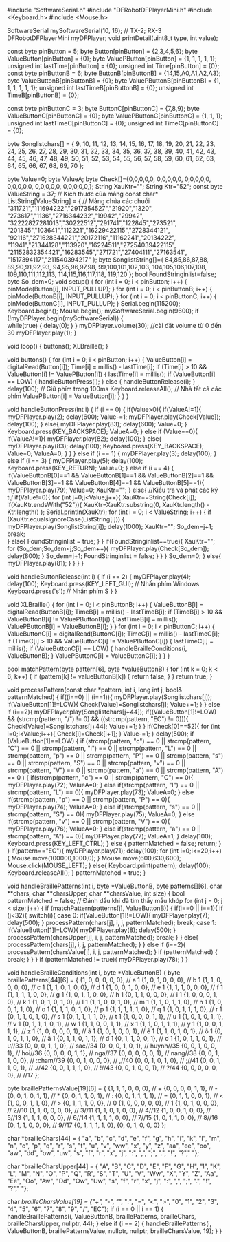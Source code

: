 #include "SoftwareSerial.h"
#include "DFRobotDFPlayerMini.h"
#include <Keyboard.h>
#include <Mouse.h>

SoftwareSerial mySoftwareSerial(10, 16); // TX-2; RX-3
DFRobotDFPlayerMini myDFPlayer;
void printDetail(uint8_t type, int value);

const byte pinButton = 5;
byte Button[pinButton] = {2,3,4,5,6};
byte ValueButton[pinButton] = {0};
byte ValuePButton[pinButton] = {1, 1, 1, 1, 1};
unsigned int lastTime[pinButton] = {0};
unsigned int Time[pinButton] = {0};
const byte pinButtonB = 6;
byte ButtonB[pinButtonB] = {14,15,A0,A1,A2,A3};
byte ValueButtonB[pinButtonB] = {0};
byte ValuePButtonB[pinButtonB] = {1, 1, 1, 1, 1, 1};
unsigned int lastTimeB[pinButtonB] = {0};
unsigned int TimeB[pinButtonB] = {0};

const byte pinButtonC = 3;
byte ButtonC[pinButtonC] = {7,8,9};
byte ValueButtonC[pinButtonC] = {0};
byte ValuePButtonC[pinButtonC] = {1, 1, 1};
unsigned int lastTimeC[pinButtonC] = {0};
unsigned int TimeC[pinButtonC] = {0};

byte Songlistchars[] = {
   9, 10, 11, 12, 13, 14, 15, 16, 17, 18,
  19, 20, 21, 22, 23, 24, 25, 26, 27, 28, 29, 30,
  31, 32, 33, 34, 35, 36, 37, 38, 39, 40, 41, 42,
  43, 44, 45, 46, 47, 48, 49, 50, 51, 52, 53, 54, 
  55, 56, 57, 58, 59, 60, 61, 62, 63, 64, 65, 66, 
  67, 68, 69, 70
};

byte Value=0;
byte ValueA;
byte Check[]={0,0,0,0,0,
              0,0,0,0,0,
              0,0,0,0,0,
              0,0,0,0,0,
              0,0,0,0,0,
              0,0,0,0,0,};
String XauKtr="";
String Ktr="52";
const byte ValueString = 37;              // Kích thước của mảng
const char* ListString[ValueString] = {    // Mảng chứa các chuỗi
  "311721","111694222","2917354527","21920","1320",
  "273617","1136","2716344232","19942","29942",
  "32222827281013","30222512","291741","122845","273521",
  "201345","103641","112221","16229422115","2728344121",
  "92116","271628344221","20172116","11162241","20134222",
  "11941","21344128","113920","16224511","27254039422115",
  "21152832354421","16283545","271721","27404111","27163541",
  "1517394117","211540394217"
};
byte SonglistString[]={
  84,85,86,87,88,
  89,90,91,92,93,
  94,95,96,97,98,
  99,100,101,102,103,
  104,105,106,107,108,
  109,110,111,112,113,
  114,115,116,117,118,
  119,120
};
bool FoundStringinlist=false;
byte So_dem=0;
void setup() {
  for (int i = 0; i < pinButton; i++) {
    pinMode(Button[i], INPUT_PULLUP);
  }
  for (int i = 0; i < pinButtonB; i++) {
    pinMode(ButtonB[i], INPUT_PULLUP);
  }
  for (int i = 0; i < pinButtonC; i++) {
    pinMode(ButtonC[i], INPUT_PULLUP);
  }
  Serial.begin(115200);
  Keyboard.begin();
  Mouse.begin();
  mySoftwareSerial.begin(9600);
  if (!myDFPlayer.begin(mySoftwareSerial)) 
  {  
      while(true)
      {
        delay(0);
      }
  }
  myDFPlayer.volume(30);  //cài đặt volume từ 0 đến 30
  myDFPlayer.play(1);
}

void loop() {
  buttons();
  XLBraille();
}

void buttons() {
  for (int i = 0; i < pinButton; i++) {
    ValueButton[i] = digitalRead(Button[i]);
    Time[i] = millis() - lastTime[i];
    if (Time[i] > 10 && ValueButton[i] != ValuePButton[i]) {
      lastTime[i] = millis();
      if (ValueButton[i] == LOW) {
        handleButtonPress(i);
      } else {
        handleButtonRelease(i);
      }
      delay(100); // Giữ phím trong 100ms
      Keyboard.releaseAll(); // Nhả tất cả các phím
      ValuePButton[i] = ValueButton[i];
    }
  }
}

void handleButtonPress(int i) {
  if (i == 0) {
    if(Value>0){
      if(ValueA!=1){
        myDFPlayer.play(2);
        delay(600);
        Value-=1;
        myDFPlayer.play(Check[Value]);
        delay(100);
      }
      else{
        myDFPlayer.play(83);
        delay(600);
        Value=0;
      }
      Keyboard.press(KEY_BACKSPACE);
      ValueA=0;
    }
    else if (Value==0){
      if(ValueA!=1){
        myDFPlayer.play(82);
        delay(100);
      }
      else{
        myDFPlayer.play(83);
        delay(100);
        Keyboard.press(KEY_BACKSPACE);
        Value=0;
        ValueA=0;
      }
    }
  } else if (i == 1) {
    myDFPlayer.play(3);
    delay(100);
  } else if (i == 3) {
    myDFPlayer.play(5);
    delay(100);
    Keyboard.press(KEY_RETURN);
    Value=0;
  } else if (i == 4) {
    if(ValueButtonB[0]==1 && ValueButtonB[1]==1 && ValueButtonB[2]==1 && 
       ValueButtonB[3]==1 && ValueButtonB[4]==1 && ValueButtonB[5]==1){
      myDFPlayer.play(79);
      Value=0;
      XauKtr="";
    }
    else{
      //Kiểu tra và phát các ký tự
      if(Value!=0){
        for (int j=0;j<Value;j++){
          XauKtr+=String(Check[j]);
          if(XauKtr.endsWith("52")){
            XauKtr=XauKtr.substring(0, XauKtr.length() - Ktr.length() );
            Serial.println(XauKtr);
            for (int i = 0; i < ValueString; i++) {
              if (XauKtr.equalsIgnoreCase(ListString[i])) { 
                myDFPlayer.play(SonglistString[i]);
                delay(1000);
                XauKtr="";
                So_dem=j+1;               
                break;                    
              }
              else{
                FoundStringinlist = true; 
              }
            }
            if(FoundStringinlist==true){
              XauKtr="";
              for (So_dem;So_dem<j;So_dem++){
                myDFPlayer.play(Check[So_dem]);
                delay(800);
              }
              So_dem=j+1;
              FoundStringinlist = false;
            }
          }
        }
        So_dem=0;
      }
      else{
        myDFPlayer.play(81);
      }
    }
  }
}

void handleButtonRelease(int i) {
  if (i == 2) {
    myDFPlayer.play(4);
    delay(100);
    Keyboard.press(KEY_LEFT_GUI); // Nhấn phím Windows
    Keyboard.press('s');          // Nhấn phím S
  }
}

void XLBraille() {
  for (int i = 0; i < pinButtonB; i++) {
    ValueButtonB[i] = digitalRead(ButtonB[i]);
    TimeB[i] = millis() - lastTimeB[i];
    if (TimeB[i] > 10 && ValueButtonB[i] != ValuePButtonB[i]) {
      lastTimeB[i] = millis();
      ValuePButtonB[i] = ValueButtonB[i];
    }
  }
  for (int i = 0; i < pinButtonC; i++) {
    ValueButtonC[i] = digitalRead(ButtonC[i]);
    TimeC[i] = millis() - lastTimeC[i];
    if (TimeC[i] > 10 && ValueButtonC[i] != ValuePButtonC[i]) {
      lastTimeC[i] = millis();
      if (ValueButtonC[i] == LOW) {
        handleBrailleConditions(i, ValueButtonB);
      } 
      ValuePButtonC[i] = ValueButtonC[i];
    }
  }
}

bool matchPattern(byte pattern[6], byte *valueButtonB) {
  for (int k = 0; k < 6; k++) {
    if (pattern[k] != valueButtonB[k]) {
      return false;
    }
  }
  return true;
}

void processPattern(const char *pattern, int i, long int j, bool& patternMatched) {
  if((i==0) || (i==1)){
    myDFPlayer.play(Songlistchars[j]);
    if(ValueButton[1]!=LOW){
      Check[Value]=Songlistchars[j];
      Value+=1;
    }
  }
  else if (i==2){
    myDFPlayer.play(Songlistchars[j+44]);
    if((ValueButton[1]!=LOW) && (strcmp(pattern, "/") != 0) && ((strcmp(pattern, "EC") != 0))){
      Check[Value]=Songlistchars[j+44];
      Value+=1;
    }
  }
  if(Check[0]==52){
          for (int i=0;i<Value;i++){
            Check[i]=Check[i+1];
          }
          Value-=1;
        }
  delay(500);
  	if (ValueButton[1]==LOW) {
        if (strcmp(pattern, "c") == 0 || strcmp(pattern, "C") == 0 ||
            strcmp(pattern, "l") == 0 || strcmp(pattern, "L") == 0 ||
            strcmp(pattern, "p") == 0 || strcmp(pattern, "P") == 0 ||
            strcmp(pattern, "s") == 0 || strcmp(pattern, "S") == 0 ||
            strcmp(pattern, "v") == 0 || strcmp(pattern, "V") == 0 ||
            strcmp(pattern, "a") == 0 || strcmp(pattern, "A") == 0 ) {
              if(strcmp(pattern, "c") == 0 || strcmp(pattern, "C") == 0){
                myDFPlayer.play(72);
                ValueA=0;
              }
              else if(strcmp(pattern, "l") == 0 || strcmp(pattern, "L") == 0){
                myDFPlayer.play(73);
                ValueA=0;
              }
              else if(strcmp(pattern, "p") == 0 || strcmp(pattern, "P") == 0){
                myDFPlayer.play(74);
                ValueA=0;
              }
              else if(strcmp(pattern, "s") == 0 || strcmp(pattern, "S") == 0){
                myDFPlayer.play(75);
                ValueA=0;
              }
              else if(strcmp(pattern, "v") == 0 || strcmp(pattern, "V") == 0){
                myDFPlayer.play(76);
                ValueA=0;
              }
              else if(strcmp(pattern, "a") == 0 || strcmp(pattern, "A") == 0){
                myDFPlayer.play(77);
                ValueA=1;
              }
              delay(100);
             Keyboard.press(KEY_LEFT_CTRL);
        }
        else {
          patternMatched = false;
          return;
        }
    }
    if(pattern=="EC"){
      myDFPlayer.play(71);
      delay(100);
      for (int i=0;i<=20;i++){
        Mouse.move(100000,1000,0);
      }
      Mouse.move(600,630,600);
      Mouse.click(MOUSE_LEFT);
    }
    else{
    Keyboard.print(pattern);
    delay(100);
    Keyboard.releaseAll();
    }
    patternMatched = true;
}

void handleBraillePatterns(int i, byte *ValueButtonB, byte patterns[][6],
                           char **chars, char **charsUpper, char **charsValue,
                           int size) {
  bool patternMatched = false; // Đánh dấu khi đã tìm thấy mẫu khớp
  for (int j = 0; j < size; j++) {
    if (matchPattern(patterns[j], ValueButtonB)) {
      if(i==0 || i==1){
        if (j<32){
          switch(i){
            case 0:
            if(ValueButton[1]!=LOW){
              myDFPlayer.play(7);
              delay(500);
            }
            processPattern(chars[j], i, j, patternMatched);
            break;
            case 1:
            if(ValueButton[1]!=LOW){
              myDFPlayer.play(8);
              delay(500);
            }
            processPattern(charsUpper[j], i, j, patternMatched);
            break;
          }
        }
        else{
          processPattern(chars[j], i, j, patternMatched);
        }
      }
      else if (i==2){
        processPattern(charsValue[j], i, j, patternMatched);
      }
      if (patternMatched) {
        break;
      }
    }
  }
  if (patternMatched != true){
      myDFPlayer.play(78);
  }
}

void handleBrailleConditions(int i, byte *ValueButtonB) {
  byte braillePatterns[44][6] = {
      {1, 0, 0, 0, 0, 0},  // a 1
      {1, 0, 1, 0, 0, 0},  // b 1
      {1, 1, 0, 0, 0, 0},  // c 1
      {1, 1, 0, 1, 0, 0},  // d 1
      {1, 0, 0, 1, 0, 0},  // e 1
      {1, 1, 1, 0, 0, 0},  // f 1
      {1, 1, 1, 1, 0, 0},  // g 1
      {1, 0, 1, 1, 0, 0},  // h 1
      {0, 1, 1, 0, 0, 0},  // i 1
      {1, 0, 0, 0, 1, 0},  // k 1
      {1, 0, 1, 0, 1, 0},  // l 1
      {1, 1, 0, 0, 1, 0},  // m 1
      {1, 1, 0, 1, 1, 0},  // n 1
      {1, 0, 0, 1, 1, 0},  // o 1
      {1, 1, 1, 0, 1, 0},  // p 1
      {1, 1, 1, 1, 1, 0},  // q 1
      {1, 0, 1, 1, 1, 0},  // r 1
      {0, 1, 1, 0, 1, 0},  // s 1
      {0, 1, 1, 1, 1, 0},  // t 1
      {1, 0, 0, 0, 1, 1},  // u 1
      {1, 0, 1, 0, 1, 1},  // v 1
      {0, 1, 1, 1, 0, 1},  // w 1
      {1, 1, 0, 0, 1, 1},  // x 1
      {1, 1, 0, 1, 1, 1},  // y 1
      {1, 0, 0, 1, 1, 1},  // z 1
      {1, 0, 0, 0, 0, 1},  // â 1
      {1, 0, 1, 0, 0, 1},  // ê 1
      {1, 1, 0, 1, 0, 1},  // ô 1
      {0, 1, 0, 1, 1, 0},  // ă 1
      {0, 1, 1, 0, 1, 1},  // đ 1
      {0, 1, 1, 0, 0, 1},  // ơ 1
      {1, 0, 1, 1, 0, 1},  // ư//33
      {0, 0, 0, 1, 1, 0},  // sac//34
      {0, 0, 0, 1, 0, 1},  // huynh//35
      {0, 0, 1, 0, 0, 1},  // hoi//36
      {0, 0, 0, 0, 1, 1},  // nga//37
      {0, 0, 0, 0, 0, 1},  // nang//38
      {0, 0, 1, 1, 0, 0},  // :cham//39
      {0, 0, 1, 0, 0, 0},  // ,//40
      {0, 0, 1, 0, 1, 0},  // ;//41
      {0, 0, 1, 1, 0, 1},  // .//42
      {0, 0, 1, 1, 1, 0},  // !//43
      {0, 0, 1, 0, 0, 1},  // ?/44
      {0, 0, 0, 0, 0, 0},  //    //17
  };

  byte braillePatternsValue[19][6] = {
      {1, 1, 1, 0, 0, 0},  // +
      {0, 0, 0, 0, 1, 1},  // -
      {0, 0, 1, 0, 1, 1},  // *
      {0, 0, 1, 1, 0, 1},  // :
      {0, 0, 1, 1, 1, 1},  // =
      {0, 1, 1, 0, 0, 1},  // <
      {1, 0, 0, 1, 1, 0},  // >
      {0, 1, 1, 1, 0, 0},  // 0
      {1, 0, 0, 0, 0, 0},  // 1
      {1, 0, 1, 0, 0, 0},  // 2//10
      {1, 1, 0, 0, 0, 0},  // 3//11
      {1, 1, 0, 1, 0, 0},  // 4//12
      {1, 0, 0, 1, 0, 0},  // 5//13
      {1, 1, 1, 0, 0, 0},  // 6//14
      {1, 1, 1, 1, 0, 0},  // 7//15
      {1, 0, 1, 1, 0, 0},  // 8//16
      {0, 1, 1, 0, 0, 0},   // 9//17
      {0, 1, 1, 1, 1, 0}, 
      {0, 0, 1, 0, 0, 0}
  };

  char *brailleChars[44] = {
      "a",    "b",     "c",  "d",  "e",  "f",   "g",     "h",    "i",
      "k",    "l",     "m",  "n",  "o",  "p",   "q",     "r",    "s",
      "t",    "u",     "v",  "ww",  "x",  "y",   "z",     "aa",   "ee",
      "oo",   "aw",    "dd", "ow", "uw", "s", "f", "r",  "x",
      "j", ":", ",",  ";",  ".",  "!",   "?"," "};

  char *brailleCharsUpper[44] = {
      "A",    "B",     "C",  "D",  "E",  "F",   "G",     "H",    "I",
      "K",    "L",     "M",  "N",  "O",  "P",   "Q",     "R",    "S",
      "T",    "U",     "V",  "Ww",  "X",  "Y",   "Z",     "Aa",   "Ee",
      "Oo",   "Aw",    "Dd", "Ow", "Uw", "s", "f", "r",  "x",
      "j", ":", ",",  ";",  ".",  "!",   "?"," "};

  char *brailleCharsValue[19] = {"+", "-", "*", ":", "=", "<", ">", "0", "1",
                                "2", "3", "4", "5", "6", "7", "8", "9", "/", "EC"};
  if (i == 0 || i == 1) {
    handleBraillePatterns(i, ValueButtonB, braillePatterns, brailleChars,
brailleCharsUpper, nullptr, 44);
  } else if (i == 2) {
    handleBraillePatterns(i, ValueButtonB, braillePatternsValue, nullptr,
                          nullptr, brailleCharsValue, 19);
  }
}
